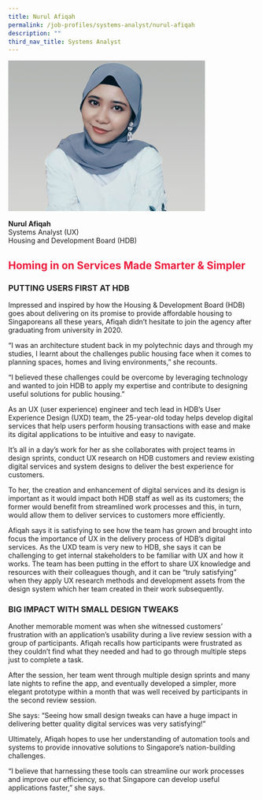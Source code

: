 ```yaml
---
title: Nurul Afiqah
permalink: /job-profiles/systems-analyst/nurul-afiqah
description: ""
third_nav_title: Systems Analyst
---
```


<div class="content">
<p><img src="/images/nurul-afiqah-l.jpg" alt="Nurul Afiqah" style="width:400px;" align="left">
<br clear="left"><br>
<strong>Nurul Afiqah</strong><br>
Systems Analyst (UX)<br>
Housing and Development Board (HDB)


<h2 style="color:#ed1a3b;">Homing in on Services Made Smarter & Simpler</h2>


<h3 style="color:#212121;">PUTTING USERS FIRST AT HDB</h2>

<p>Impressed and inspired by how the Housing & Development Board (HDB) goes about delivering on its promise to provide affordable housing to Singaporeans all these years, Afiqah didn’t hesitate to join the agency after graduating from university in 2020.</p>

<p>“I was an architecture student back in my polytechnic days and through my studies, I learnt about the challenges public housing face when it comes to planning spaces, homes and living environments,” she recounts. </p>

<p>“I believed these challenges could be overcome by leveraging technology and wanted to join HDB to apply my expertise and contribute to designing useful solutions for public housing.”</p>

<p>As an UX (user experience) engineer and tech lead in HDB’s User Experience Design (UXD) team, the 25-year-old today helps develop digital services that help users perform housing transactions with ease and make its digital applications to be intuitive and easy to navigate.</p>

<p>It’s all in a day’s work for her as she collaborates with project teams in design sprints, conduct UX research on HDB customers and review existing digital services and system designs to deliver the best experience for customers. </p>

<p>To her, the creation and enhancement of digital services and its design is important as it would impact both HDB staff as well as its customers; the former would benefit from streamlined work processes and this, in turn, would allow them to deliver services to customers more efficiently. </p>

<p>Afiqah says it is satisfying to see how the team has grown and brought into focus the importance of UX in the delivery process of HDB’s digital services. As the UXD team is very new to HDB, she says it can be challenging to get internal stakeholders to be familiar with UX and how it works. The team has been putting in the effort to share UX knowledge and resources with their colleagues though, and it can be “truly satisfying” when they apply UX research methods and development assets from the design system which her team created in their work subsequently.</p>



<h3 style="color:#212121;">BIG IMPACT WITH SMALL DESIGN TWEAKS</h3>

<p>Another memorable moment was when she witnessed customers’ frustration with an application’s usability during a live review session with a group of participants. Afiqah recalls how participants were frustrated as they couldn’t find what they needed and had to go through multiple steps just to complete a task.</p>

<p>After the session, her team went through multiple design sprints and many late nights to refine the app, and eventually developed a simpler, more elegant prototype within a month that was well received by participants in the second review session. </p>

<p>She says: “Seeing how small design tweaks can have a huge impact in delivering better quality digital services was very satisfying!”</p>

<p>Ultimately, Afiqah hopes to use her understanding of automation tools and systems to provide innovative solutions to Singapore’s nation-building challenges.</p>

<p>“I believe that harnessing these tools can streamline our work processes and improve our efficiency, so that Singapore can develop useful applications faster,” she says.</p>
